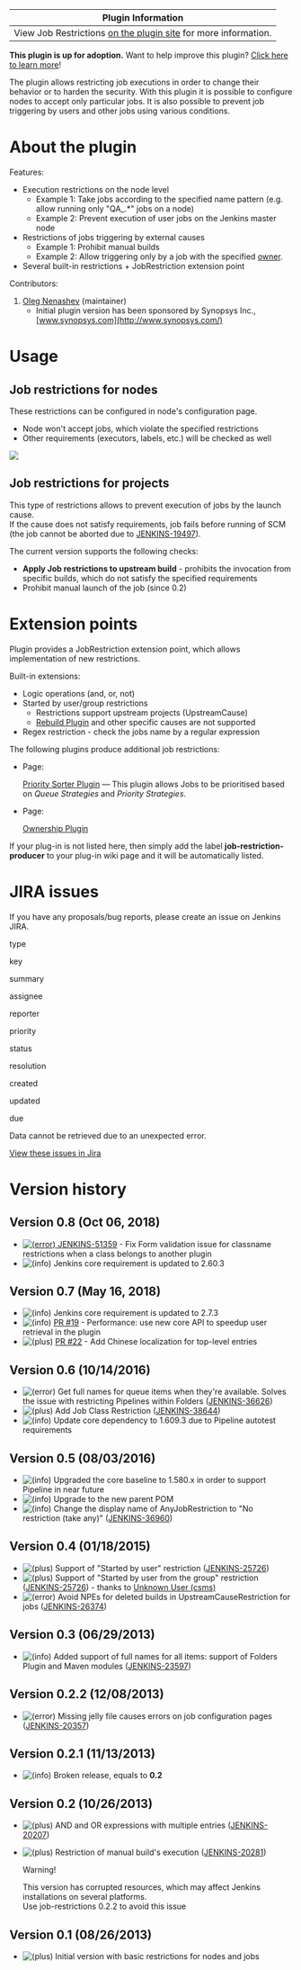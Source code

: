 | Plugin Information                                                                                            |
|---------------------------------------------------------------------------------------------------------------|
| View Job Restrictions [on the plugin site](https://plugins.jenkins.io/job-restrictions) for more information. |

**This plugin is up for adoption.** Want to help improve this plugin?
[Click here to learn
more](http://localhost:8085/display/JENKINS/Adopt+a+Plugin "Adopt a Plugin")!

The plugin allows restricting job executions in order to change their
behavior or to harden the security. With this plugin it is possible to
configure nodes to accept only particular jobs. It is also possible to
prevent job triggering by users and other jobs using various conditions.

# About the plugin

Features:

-   Execution restrictions on the node level
    -   Example 1: Take jobs according to the specified name pattern
        (e.g. allow running only "QA\_.\*" jobs on a node)
    -   Example 2: Prevent execution of user jobs on the Jenkins master
        node
-   Restrictions of jobs triggering by external causes
    -   Example 1: Prohibit manual builds
    -   Example 2: Allow triggering only by a job with the
        specified [owner](http://localhost:8085/display/JENKINS/Ownership+Plugin).
-   Several built-in restrictions + JobRestriction extension point

Contributors:

1.  [Oleg Nenashev](hhttp://www.linkedin.com/in/onenashev) (maintainer)
    -   Initial plugin version has been sponsored by Synopsys Inc.,
        [www.synopsys.com](http://www.synopsys.com/)

# Usage

## Job restrictions for nodes

These restrictions can be configured in node's configuration page.

-   Node won't accept jobs, which violate the specified restrictions
-   Other requirements (executors, labels, etc.) will be checked as well

![](docs/images/Jenkins_JobRestrictions_NodeRestriction.png)

## Job restrictions for projects

This type of restrictions allows to prevent execution of jobs by the
launch cause.  
If the cause does not satisfy requirements, job fails before running of
SCM (the job cannot be aborted due to
[JENKINS-19497](https://issues.jenkins-ci.org/browse/JENKINS-19497)).

The current version supports the following checks:

-   **Apply Job restrictions to upstream build** - prohibits the
    invocation from specific builds, which do not satisfy the specified
    requirements
-   Prohibit manual launch of the job (since 0.2)

# Extension points

Plugin provides a JobRestriction extension point, which allows
implementation of new restrictions.

Built-in extensions:

-   Logic operations (and, or, not)
-   Started by user/group restrictions
    -   Restrictions support upstream projects (UpstreamCause)
    -   [Rebuild
        Plugin](http://localhost:8085/display/JENKINS/Rebuild+Plugin)
        and other specific causes are not supported
-   Regex restriction - check the jobs name by a regular expression

The following plugins produce additional job restrictions:

-   Page:

    [Priority Sorter
    Plugin](http://localhost:8085/display/JENKINS/Priority+Sorter+Plugin)
    — This plugin allows Jobs to be prioritised based on *Queue
    Strategies* and *Priority Strategies*.

-   Page:

    [Ownership
    Plugin](http://localhost:8085/display/JENKINS/Ownership+Plugin)

If your plug-in is not listed here, then simply add the label
**job-restriction-producer** to your plug-in wiki page and it will be
automatically listed.

# JIRA issues

If you have any proposals/bug reports, please create an issue on Jenkins
JIRA.

type

key

summary

assignee

reporter

priority

status

resolution

created

updated

due

Data cannot be retrieved due to an unexpected error.

[View these issues in
Jira](https://issues.jenkins-ci.org/secure/IssueNavigator.jspa?reset=true&jqlQuery=project%20=%20JENKINS%20AND%20status%20in%20%28Open,%20%22In%20Progress%22,%20Reopened%29%20AND%20component%20=%20%27job-restrictions-plugin%27&tempMax=1000&src=confmacro)

# Version history

## Version 0.8 (Oct 06, 2018)

-   [![(error)](docs/images/error.svg) JENKINS-51359](https://issues.jenkins-ci.org/browse/JENKINS-51359) -
    Fix Form validation issue for classname restrictions when a class
    belongs to another plugin
-   ![(info)](docs/images/information.svg) Jenkins
    core requirement is updated to 2.60.3

## Version 0.7 (May 16, 2018)

-   ![(info)](docs/images/information.svg) Jenkins
    core requirement is updated to 2.7.3
-   ![(info)](docs/images/information.svg) [PR
    \#19](https://github.com/jenkinsci/job-restrictions-plugin/pull/19) -
    Performance: use new core API to speedup user retrieval in the
    plugin
-   ![(plus)](docs/images/add.svg) [PR
    \#22](https://github.com/jenkinsci/job-restrictions-plugin/pull/22) -
    Add Chinese localization for top-level entries

## Version 0.6 (10/14/2016)

-   ![(error)](docs/images/error.svg)
    Get full names for queue items when they're available. Solves the
    issue with restricting Pipelines within Folders
    ([JENKINS-36626](https://issues.jenkins-ci.org/browse/JENKINS-36626))
-   ![(plus)](docs/images/add.svg)
    Add Job Class Restriction
    ([JENKINS-38644](https://issues.jenkins-ci.org/browse/JENKINS-38644))
-   ![(info)](docs/images/information.svg)
    Update core dependency to 1.609.3 due to Pipeline autotest
    requirements

## Version 0.5 (08/03/2016)

-   ![(info)](docs/images/information.svg)
    Upgraded the core baseline to 1.580.x in order to support Pipeline
    in near future
-   ![(info)](docs/images/information.svg)
    Upgrade to the new parent POM
-   ![(info)](docs/images/information.svg)
    Change the display name of AnyJobRestriction to "No restriction
    (take any)"
    ([JENKINS-36960](https://issues.jenkins-ci.org/browse/JENKINS-36960))

## Version 0.4 (01/18/2015)

-   ![(plus)](docs/images/add.svg)
    Support of "Started by user" restriction
    ([JENKINS-25726](https://issues.jenkins-ci.org/browse/JENKINS-25726))
-   ![(plus)](docs/images/add.svg)
    Support of "Started by user from the group" restriction
    ([JENKINS-25726](https://issues.jenkins-ci.org/browse/JENKINS-25726)) -
    thanks to [Unknown User (csms)](http://localhost:8085/display/~csms)
-   ![(error)](docs/images/error.svg)
    Avoid NPEs for deleted builds in UpstreamCauseRestriction for jobs
    ([JENKINS-26374](https://issues.jenkins-ci.org/browse/JENKINS-26374))

## Version 0.3 (06/29/2013)

-   ![(info)](docs/images/information.svg)
    Added support of full names for all items: support of Folders Plugin
    and Maven modules
    ([JENKINS-23597](https://issues.jenkins-ci.org/browse/JENKINS-23597))

## Version 0.2.2 (12/08/2013)

-   ![(error)](docs/images/error.svg)
    Missing jelly file causes errors on job configuration pages
    ([JENKINS-20357](https://issues.jenkins-ci.org/browse/JENKINS-20357))

## Version 0.2.1 (11/13/2013)

-   ![(info)](docs/images/information.svg)
    Broken release, equals to **0.2**

## Version 0.2 (10/26/2013)

-   ![(plus)](docs/images/add.svg)
    AND and OR expressions with multiple entries
    ([JENKINS-20207](https://issues.jenkins-ci.org/browse/JENKINS-20207))
-   ![(plus)](docs/images/add.svg)
    Restriction of manual build's execution
    ([JENKINS-20281](https://issues.jenkins-ci.org/browse/JENKINS-20281))

    Warning!

    This version has corrupted resources, which may affect Jenkins
    installations on several platforms.  
    Use job-restrictions 0.2.2 to avoid this issue

## Version 0.1 (08/26/2013)

-   ![(plus)](docs/images/add.svg)
    Initial version with basic restrictions for nodes and jobs
